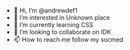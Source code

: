 - 👋 Hi, I’m @andrewdef1
- 👀 I’m interested in Unknown place
- 🌱 I’m currently learning CSS
- 💞️ I’m looking to collaborate on IDK
- 📫 How to reach me follow my socmed

<!---
andrewdef1/andrewdef1 is a ✨ special ✨ repository because its `README.md` (this file) appears on your GitHub profile.
You can click the Preview link to take a look at your changes.
--->
